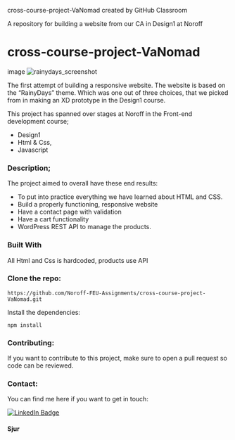 cross-course-project-VaNomad created by GitHub Classroom

A repository for building a website from our CA in Design1 at Noroff

# cross-course-project-VaNomad

image
![rainydays_screenshot](https://user-images.githubusercontent.com/77972892/193795971-a725cde2-1654-43f6-979a-d6c494b07dd3.jpg)

The first attempt of building a responsive
website. The website is based on the “RainyDays” theme. 
Which was one out of three choices, that we picked from in making an XD prototype in
the Design1 course. 

This project has spanned over stages at Noroff in the Front-end development course;

- Design1
- Html & Css,
- Javascript

### Description;

The project aimed to overall have these end results:

- To put into practice everything we have learned about HTML and CSS.
- Build a properly functioning, responsive website
- Have a contact page with validation
- Have a cart functionality
- WordPress REST API to manage the products.

### Built With

All Html and Css is hardcoded,
products use API

### Clone the repo:

    
    https://github.com/Noroff-FEU-Assignments/cross-course-project-VaNomad.git
    

Install the dependencies:

    
    npm install
    

### Contributing:

If you want to contribute to this project, 
make sure to open a pull request so code can be reviewed.


### Contact:

You can find me here if you want to get in touch:

<div id="badges">
  <a href="https://www.linkedin.com/in/sjurhassel/">
    <img src="https://img.shields.io/badge/LinkedIn-blue?style=for-the-badge&logo=linkedin&logoColor=white" alt="LinkedIn Badge"/>
  </a>
</div>

#### Sjur

